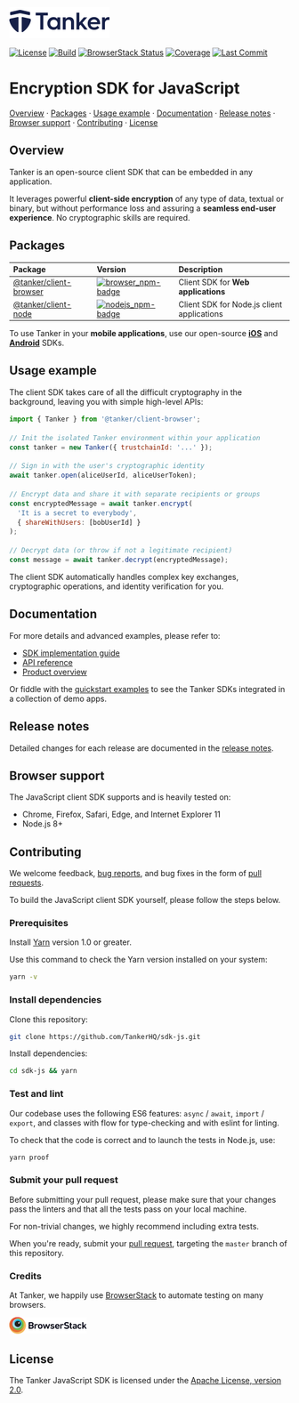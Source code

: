 [license-badge]: https://img.shields.io/badge/License-Apache%202.0-blue.svg
[license-link]: https://opensource.org/licenses/Apache-2.0

[travis-badge]: https://img.shields.io/travis/TankerHQ/sdk-js/master.svg?label=Build
[travis-link]: https://travis-ci.org/TankerHQ/sdk-js

[codecov-badge]: https://img.shields.io/codecov/c/github/TankerHQ/sdk-js.svg?label=Coverage
[codecov-link]: https://codecov.io/gh/TankerHQ/sdk-js

[browserstack-badge]: https://www.browserstack.com/automate/badge.svg?badge_key=emFtQUNqYi9od0o0OU5sLzNQcnNWeGg2aFNMaVIzdUVNQmZoUWRUWC9zYz0tLUVBNTZVTXQ5bGNmVlVMYXZPeUFZTHc9PQ==--ab4016ef79dd30d494dfdf6b09c7810219cae0e1
[browserstack-link]: https://www.browserstack.com/automate/public-build/emFtQUNqYi9od0o0OU5sLzNQcnNWeGg2aFNMaVIzdUVNQmZoUWRUWC9zYz0tLUVBNTZVTXQ5bGNmVlVMYXZPeUFZTHc9PQ==--ab4016ef79dd30d494dfdf6b09c7810219cae0e1

[last-commit-badge]: https://img.shields.io/github/last-commit/TankerHQ/sdk-js.svg?label=Last%20commit&logo=github
[last-commit-link]: https://github.com/TankerHQ/sdk-js/commits/master

[browser_npm-badge]: https://img.shields.io/npm/v/@tanker/client-browser.svg
[browser_npm-link]: https://npmjs.com/package/@tanker/client-browser

[nodejs_npm-badge]: https://img.shields.io/npm/v/@tanker/client-node.svg
[nodejs_npm-link]: https://npmjs.com/package/@tanker/client-node

<a href="#readme"><img src="./src/public/tanker.png" alt="Tanker logo" width="180" /></a>

[![License][license-badge]][license-link]
[![Build][travis-badge]][travis-link]
[![BrowserStack Status][browserstack-badge]][browserstack-link]
[![Coverage][codecov-badge]][codecov-link]
[![Last Commit][last-commit-badge]][last-commit-link]

# Encryption SDK for JavaScript

[Overview](#overview) · [Packages](#packages) · [Usage example](#usage-example) · [Documentation](#documentation) · [Release notes](#release-notes) · [Browser support](#browser-support) · [Contributing](#contributing) · [License](#license)

## Overview

Tanker is an open-source client SDK that can be embedded in any application.

It leverages powerful **client-side encryption** of any type of data, textual or binary, but without performance loss and assuring a **seamless end-user experience**. No cryptographic skills are required.

## Packages

| Package | Version | Description |
|:--------|:--------|:------------|
| [@tanker/client-browser][browser_npm-link] | [![browser_npm-badge]][browser_npm-link] | Client SDK for **Web applications** |
| [@tanker/client-node][browser_npm-link]    | [![nodejs_npm-badge]][nodejs_npm-link]   | Client SDK for Node.js client applications |

To use Tanker in your **mobile applications**, use our open-source **[iOS](https://github.com/TankerHQ/sdk-ios)** and **[Android](https://github.com/TankerHQ/sdk-android)** SDKs.

## Usage example

The client SDK takes care of all the difficult cryptography in the background, leaving you with simple high-level APIs:

```javascript
import { Tanker } from '@tanker/client-browser';

// Init the isolated Tanker environment within your application
const tanker = new Tanker({ trustchainId: '...' });

// Sign in with the user's cryptographic identity
await tanker.open(aliceUserId, aliceUserToken);

// Encrypt data and share it with separate recipients or groups
const encryptedMessage = await tanker.encrypt(
  'It is a secret to everybody',
  { shareWithUsers: [bobUserId] }
);

// Decrypt data (or throw if not a legitimate recipient)
const message = await tanker.decrypt(encryptedMessage);
```

The client SDK automatically handles complex key exchanges, cryptographic operations, and identity verification for you.

## Documentation

For more details and advanced examples, please refer to:

* [SDK implementation guide](https://tanker.io/docs/latest/guide/getting-started/)
* [API reference](https://tanker.io/docs/latest/api/tanker/)
* [Product overview](https://tanker.io/product)

Or fiddle with the [quickstart examples](https://github.com/TankerHQ/quickstart-examples) to see the Tanker SDKs integrated in a collection of demo apps.

## Release notes

Detailed changes for each release are documented in the [release notes](https://github.com/TankerHQ/sdk-js/releases).

## Browser support

The JavaScript client SDK supports and is heavily tested on:

* Chrome, Firefox, Safari, Edge, and Internet Explorer 11
* Node.js 8+

## Contributing

We welcome feedback, [bug reports](https://github.com/TankerHQ/sdk-js/issues), and bug fixes in the form of [pull requests](https://github.com/TankerHQ/sdk-js/pulls).

To build the JavaScript client SDK yourself, please follow the steps below.

### Prerequisites

Install [Yarn](https://yarnpkg.com/en/docs/install) version 1.0 or greater.

Use this command to check the Yarn version installed on your system:
```bash
yarn -v
```

### Install dependencies

Clone this repository:
```bash
git clone https://github.com/TankerHQ/sdk-js.git
```

Install dependencies:
```bash
cd sdk-js && yarn
```

### Test and lint

Our codebase uses the following ES6 features: `async` / `await`, `import` / `export`, and classes with flow for type-checking and with eslint for linting.

To check that the code is correct and to launch the tests in Node.js, use:

```bash
yarn proof
```

### Submit your pull request

Before submitting your pull request, please make sure that your changes pass the linters and that all the tests pass on your local machine.

For non-trivial changes, we highly recommend including extra tests.

When you're ready, submit your [pull request](https://github.com/TankerHQ/sdk-js/pulls), targeting the `master` branch of this repository.

### Credits

At Tanker, we happily use [BrowserStack](https://www.browserstack.com/) to automate testing on many browsers.

<img src="./src/public/browserstack.png" alt="BrowserStack logo">

## License

The Tanker JavaScript SDK is licensed under the [Apache License, version 2.0](http://www.apache.org/licenses/LICENSE-2.0).
